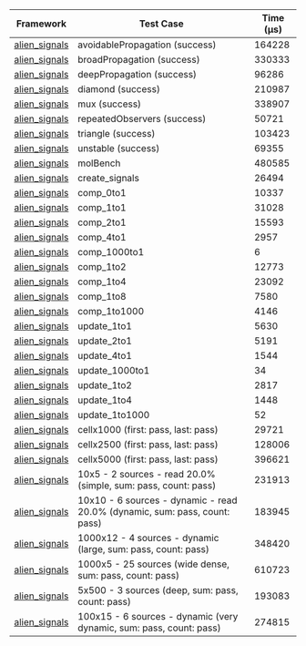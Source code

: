 | Framework | Test Case | Time (μs) |
| --- | --- | --- |
| [alien_signals](https://github.com/medz/alien-signals-dart) | avoidablePropagation (success) | 164228 |
| [alien_signals](https://github.com/medz/alien-signals-dart) | broadPropagation (success) | 330333 |
| [alien_signals](https://github.com/medz/alien-signals-dart) | deepPropagation (success) | 96286 |
| [alien_signals](https://github.com/medz/alien-signals-dart) | diamond (success) | 210987 |
| [alien_signals](https://github.com/medz/alien-signals-dart) | mux (success) | 338907 |
| [alien_signals](https://github.com/medz/alien-signals-dart) | repeatedObservers (success) | 50721 |
| [alien_signals](https://github.com/medz/alien-signals-dart) | triangle (success) | 103423 |
| [alien_signals](https://github.com/medz/alien-signals-dart) | unstable (success) | 69355 |
| [alien_signals](https://github.com/medz/alien-signals-dart) | molBench | 480585 |
| [alien_signals](https://github.com/medz/alien-signals-dart) | create_signals | 26494 |
| [alien_signals](https://github.com/medz/alien-signals-dart) | comp_0to1 | 10337 |
| [alien_signals](https://github.com/medz/alien-signals-dart) | comp_1to1 | 31028 |
| [alien_signals](https://github.com/medz/alien-signals-dart) | comp_2to1 | 15593 |
| [alien_signals](https://github.com/medz/alien-signals-dart) | comp_4to1 | 2957 |
| [alien_signals](https://github.com/medz/alien-signals-dart) | comp_1000to1 | 6 |
| [alien_signals](https://github.com/medz/alien-signals-dart) | comp_1to2 | 12773 |
| [alien_signals](https://github.com/medz/alien-signals-dart) | comp_1to4 | 23092 |
| [alien_signals](https://github.com/medz/alien-signals-dart) | comp_1to8 | 7580 |
| [alien_signals](https://github.com/medz/alien-signals-dart) | comp_1to1000 | 4146 |
| [alien_signals](https://github.com/medz/alien-signals-dart) | update_1to1 | 5630 |
| [alien_signals](https://github.com/medz/alien-signals-dart) | update_2to1 | 5191 |
| [alien_signals](https://github.com/medz/alien-signals-dart) | update_4to1 | 1544 |
| [alien_signals](https://github.com/medz/alien-signals-dart) | update_1000to1 | 34 |
| [alien_signals](https://github.com/medz/alien-signals-dart) | update_1to2 | 2817 |
| [alien_signals](https://github.com/medz/alien-signals-dart) | update_1to4 | 1448 |
| [alien_signals](https://github.com/medz/alien-signals-dart) | update_1to1000 | 52 |
| [alien_signals](https://github.com/medz/alien-signals-dart) | cellx1000 (first: pass, last: pass) | 29721 |
| [alien_signals](https://github.com/medz/alien-signals-dart) | cellx2500 (first: pass, last: pass) | 128006 |
| [alien_signals](https://github.com/medz/alien-signals-dart) | cellx5000 (first: pass, last: pass) | 396621 |
| [alien_signals](https://github.com/medz/alien-signals-dart) | 10x5 - 2 sources - read 20.0% (simple, sum: pass, count: pass) | 231913 |
| [alien_signals](https://github.com/medz/alien-signals-dart) | 10x10 - 6 sources - dynamic - read 20.0% (dynamic, sum: pass, count: pass) | 183945 |
| [alien_signals](https://github.com/medz/alien-signals-dart) | 1000x12 - 4 sources - dynamic (large, sum: pass, count: pass) | 348420 |
| [alien_signals](https://github.com/medz/alien-signals-dart) | 1000x5 - 25 sources (wide dense, sum: pass, count: pass) | 610723 |
| [alien_signals](https://github.com/medz/alien-signals-dart) | 5x500 - 3 sources (deep, sum: pass, count: pass) | 193083 |
| [alien_signals](https://github.com/medz/alien-signals-dart) | 100x15 - 6 sources - dynamic (very dynamic, sum: pass, count: pass) | 274815 |
